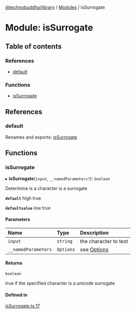 [@technobuddha/library](../../README.md) / [Modules](../Modules.md) / isSurrogate

# Module: isSurrogate

## Table of contents

### References

- [default](isSurrogate.md#default)

### Functions

- [isSurrogate](isSurrogate.md#issurrogate)

## References

### default

Renames and exports: [isSurrogate](isSurrogate.md#issurrogate)

## Functions

### isSurrogate

▸ **isSurrogate**(`input`, `__namedParameters?`): `boolean`

Deterimine is a character is a surrogate

**`default`** high true

**`defaultvalue`** low true

#### Parameters

| Name | Type | Description |
| :------ | :------ | :------ |
| `input` | `string` | the character to test |
| `__namedParameters` | `Options` | see [Options](almostEquals.md#options) |

#### Returns

`boolean`

true if the specified character is a unicode surrogate

#### Defined in

[isSurrogate.ts:17](../../src/isSurrogate.ts#L17)
